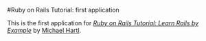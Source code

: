 #Ruby on Rails Tutorial: first application

This is the first application for 
[*Ruby on Rails Tutorial: Learn Rails by Example*](http://railstutorial.corg/)
by [Michael Hartl](http://michaelhartl.com).
